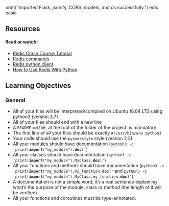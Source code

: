 orint("Imported Flask, jsonify, CORS, models, and os successfully.")
edis basic

## Resources

#### Read or watch:

* [Redis Crash Course Tutorial](https://intranet.alxswe.com/rltoken/hJVo3XwMMFFoApyX8zPXvA)
* [Redis commands](https://intranet.alxswe.com/rltoken/lQ8ANhVfxDTxDr2UDSyQRA)
* [Redis python client](https://intranet.alxswe.com/rltoken/imfgFhAZPlg7YMZ_tHvFZw)
* [How to Use Redis With Python](https://intranet.alxswe.com/rltoken/7SluvFvgckwVgsvrfOf1CQ)
## Learning Objectives

### General

* All of your files will be interpreted/compiled on Ubuntu 18.04 LTS using python3 (version 3.7)
* All of your files should end with a new line
* A <code>README.md</code> file, at the root of the folder of the project, is mandatory
* The first line of all your files should be exactly <code>#!/usr/bin/env python3</code>
* Your code should use the <code>pycodestyle</code> style (version 2.5)
* All your modules should have documentation (<code>python3 -c 'print(__import__("my_module").__doc__)'</code>)
* All your classes should have documentation (<code>python3 -c 'print(__import__("my_module").MyClass.__doc__)'</code>)
* All your functions and methods should have documentation (<code>python3 -c 'print(__import__("my_module").my_function.__doc__)'</code> and <code>python3 -c 'print(__import__("my_module").MyClass.my_function.__doc__)'</code>)
* A documentation is not a simple word, it’s a real sentence explaining what’s the purpose of the module, class or method (the length of it will be verified)
* All your functions and coroutines must be type-annotated.
